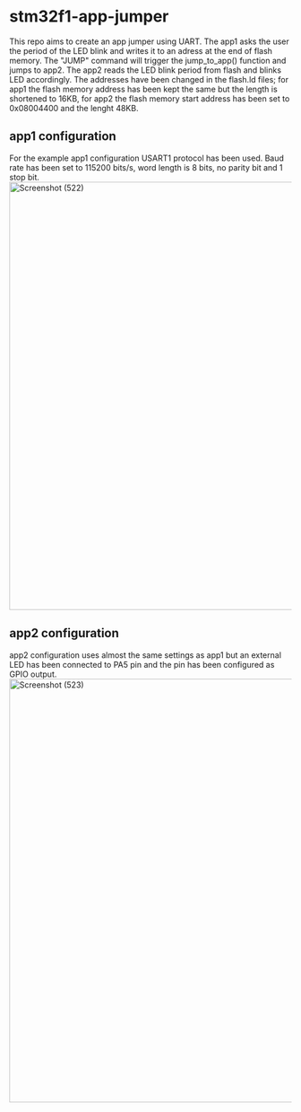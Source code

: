 # stm32f1-app-jumper
This repo aims to create an app jumper using UART. The app1 asks the user the period of the LED blink and writes it to an adress at the end of flash memory. The "JUMP" command will trigger the jump_to_app() function and jumps to app2. The app2 reads the LED blink period from flash and blinks LED accordingly. The addresses have been changed in the flash.ld files; for app1 the flash memory address has been kept the same but the length is shortened to 16KB, for app2 the flash memory start address has been set to 0x08004400 and the lenght 48KB.
## app1 configuration
For the example app1 configuration USART1 protocol has been used. Baud rate has been set to 115200 bits/s, word length is 8 bits, no parity bit and 1 stop bit.
<img width="1694" height="763" alt="Screenshot (522)" src="https://github.com/user-attachments/assets/df3fc8b6-891f-48e5-bf9b-66fd7d6d978d" />
## app2 configuration
app2 configuration uses almost the same settings as app1 but an external LED has been connected to PA5 pin and the pin has been configured as GPIO output.
<img width="1679" height="755" alt="Screenshot (523)" src="https://github.com/user-attachments/assets/8017698c-1076-442f-ad73-ce8d12fe7826" />
